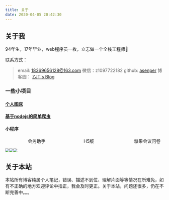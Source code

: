 ```yaml
---
title: 关于
date: 2020-04-05 20:42:30
---
```


## 关于我

94年生，17年毕业，web程序员一枚，立志做一个全栈工程师💪

联系方式：
> email: 18369656128@163.com
> 微信：z1097722182
> github: [asenper](https://github.com/asenper)
> 博客园： [ZJT's Blog](https://www.cnblogs.com/asenper/)

### 一些小项目

#### [个人图床](http://picup.asenper.cn/)

#### [基于nodejs的简单爬虫](http://spider.asenper.cn/)

#### 小程序

&emsp; &emsp; &emsp; &emsp; 会务助手&emsp; &emsp; &emsp;&emsp; &emsp; &emsp; &emsp; H5版&emsp; &emsp; &emsp;&emsp; &emsp;&emsp;&emsp;&emsp; 糖果会议问卷

<img src="http://cloud.asenper.cn//20200705093252.jpg" style="zoom:80%;display:inline-block" /><img src="http://cloud.asenper.cn//20200705093446.png" style="zoom:80%;display:inline-block" /><img src="http://cloud.asenper.cn//20200705093154.jpg" style="zoom: 80%;display:inline-block" />

## 关于本站

本站所有博客纯属个人笔记，错误、描述不到位、理解片面等等情况在所难免，如有不正确的地方欢迎评论中指正，我会及时更正。关于本站，问题还很多，仍在不断完善中。。。
